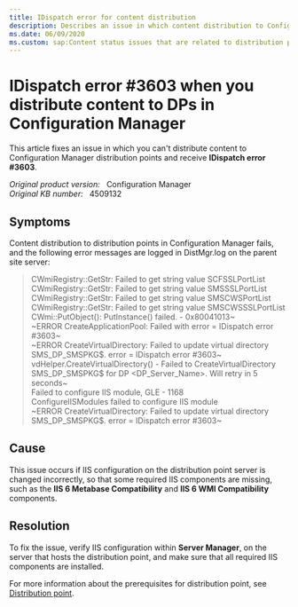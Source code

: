```yaml
---
title: IDispatch error for content distribution
description: Describes an issue in which content distribution to Configuration Manager distribution points fails with IDispatch error because of missing IIS components.
ms.date: 06/09/2020
ms.custom: sap:Content status issues that are related to distribution points
---
```

# IDispatch error #3603 when you distribute content to DPs in Configuration Manager

This article fixes an issue in which you can't distribute content to Configuration Manager distribution points and receive **IDispatch error #3603**.

_Original product version:_ &nbsp; Configuration Manager  
_Original KB number:_ &nbsp; 4509132

## Symptoms

Content distribution to distribution points in Configuration Manager fails, and the following error messages are logged in DistMgr.log on the parent site server:

> CWmiRegistry::GetStr: Failed to get string value SCFSSLPortList  
> CWmiRegistry::GetStr: Failed to get string value SMSSSLPortList  
> CWmiRegistry::GetStr: Failed to get string value SMSCWSPortList  
> CWmiRegistry::GetStr: Failed to get string value SMSCWSSSLPortList  
> CWmi::PutObject(): PutInstance() failed. - 0x80041013~  
> ~ERROR CreateApplicationPool: Failed with error = IDispatch error #3603~  
> ~ERROR CreateVirtualDirectory: Failed to update virtual directory SMS_DP_SMSPKG$. error = IDispatch error #3603~  
> vdHelper.CreateVirtualDirectory() - Failed to CreateVirtualDirectory SMS_DP_SMSPKG$ for DP <DP_Server_Name>. Will retry in 5 seconds~  
> Failed to configure IIS module, GLE - 1168  
> ConfigureIISModules failed to configure IIS module  
> ~ERROR CreateVirtualDirectory: Failed to update virtual directory SMS_DP_SMSPKG$. error = IDispatch error #3603~

## Cause

This issue occurs if IIS configuration on the distribution point server is changed incorrectly, so that some required IIS components are missing, such as the **IIS 6 Metabase Compatibility** and **IIS 6 WMI Compatibility** components.

## Resolution

To fix the issue, verify IIS configuration within **Server Manager**, on the server that hosts the distribution point, and make sure that all required IIS components are installed.

For more information about the prerequisites for distribution point, see [Distribution point](/mem/configmgr/core/plan-design/configs/site-and-site-system-prerequisites#bkmk_2012dppreq).
